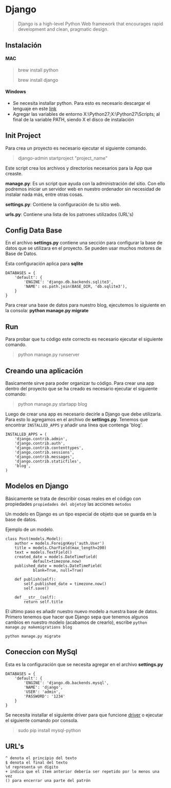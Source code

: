 # Django


> Django is a high-level Python Web framework that encourages rapid development and clean, pragmatic design. 

## Instalación

#### MAC

> brew install python 
> 
> brew install django 



#### Windows 

- Se necesita installar python. Para esto es necesario descargar el lenguaje en este [link](https://www.python.org/downloads/)
- Agregar las variables de entorno X:\Python27\;X:\Python27\Scripts; al final de la variable PATH, siendo X el disco de instalación




## Init Project

Para crea un proyecto es necesario ejecutar el siguiente comando. 
> django-admin startproject "project_name"

Este script crea los archivos y directorios necesarios para la App que creaste. 

**manage.py**: Es un script que ayuda con la administración del sitio. Con ello podremos iniciar un servidor web en nuestro ordenador sin necesidad de instalar nada más, entre otras cosas.

**settings.py**: Contiene la configuración de tu sitio web.

**urls.py**: Contiene una lista de los patrones utilizados (URL's)


## Config Data Base

En el archivo **settings.py** contiene una sección para configurar la base de datos que se utilizara en el proyecto. Se pueden usar muchos motores de Base de Datos. 

Esta configuración aplica para **sqlite**

	DATABASES = {
        'default': {
            'ENGINE': 'django.db.backends.sqlite3',
            'NAME': os.path.join(BASE_DIR, 'db.sqlite3'),
        }
    }

Para crear una base de datos para nuestro blog, ejecutemos lo siguiente en la consola: **python manage.py migrate**

## Run

Para probar que tu código este correcto es necesario ejecutar el siguiente comando. 
> 	python manage.py runserver 



## Creando una aplicación 

Basicamente sirve para poder organizar tu código. Para crear una app dentro del proyecto que se ha creado es necesario ejecutar el siguiente comando: 
> python manage.py startapp blog

Luego de crear una app es necesario decirle a Django que debe utilizarla. Para esto lo agregamos en el archivo de **settings.py**. Tenemos que encontrar `INSTALLED_APPS` y añadir una línea que contenga 'blog'.

	INSTALLED_APPS = (
        'django.contrib.admin',
        'django.contrib.auth',
        'django.contrib.contenttypes',
        'django.contrib.sessions',
        'django.contrib.messages',
        'django.contrib.staticfiles',
        'blog',
    )


## Modelos en Django

Básicamente se trata de describir cosas reales en el código con propiedades `propiedades del objeto`y las acciones `metodos`

Un modelo en Django es un tipo especial de objeto que se guarda en la base de datos.

Ejemplo de un modelo. 

	class Post(models.Model):
        author = models.ForeignKey('auth.User')
        title = models.CharField(max_length=200)
        text = models.TextField()
        created_date = models.DateTimeField(
                default=timezone.now)
        published_date = models.DateTimeField(
                blank=True, null=True)

        def publish(self):
            self.published_date = timezone.now()
            self.save()

        def __str__(self):
            return self.title
            

El último paso es añadir nuestro nuevo modelo a nuestra base de datos. Primero tenemos que hacer que Django sepa que tenemos algunos cambios en nuestro modelo (acabamos de crearlo), escribe `python manage.py makemigrations blog`

`python manage.py migrate`


## Coneccion con MySql

Esta es la configuración que se necesita agregar en el archivo **settings.py**

	DATABASES = {
	    'default': {
	        'ENGINE': 'django.db.backends.mysql',
	        'NAME': 'django',
	        'USER': 'admin',
	        'PASSWORD': '1234'
	    }
	}

Se necesita installar el siguiente driver para que funcione [driver](https://dev.mysql.com/downloads/connector/python/) o ejecutar el siguiente comando por consola. 
> sudo pip install mysql-python


## URL's

	^ denota el principio del texto
	$ denota el final del texto
	\d representa un dígito
	+ indica que el ítem anterior debería ser repetido por lo menos una vez
	() para encerrar una parte del patrón
